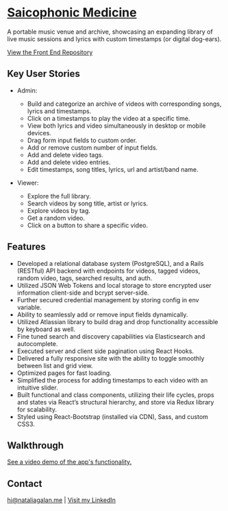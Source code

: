 # [Saicophonic Medicine](https://www.saicophonic.com "Saicophonic Medicine")
A portable music venue and archive, showcasing an expanding library of live music sessions and lyrics with custom timestamps (or digital dog-ears).

[View the Front End Repository](https://github.com/nataliagalan/saicophonic-medicine-frontend "Saicophonic Medicine Front End") 

## Key User Stories
- Admin: 
  - Build and categorize an archive of videos with corresponding songs, lyrics and timestamps.
  - Click on a timestamps to play the video at a specific time.
  - View both lyrics and video simultaneously in desktop or mobile devices.
  - Drag form input fields to custom order.
  - Add or remove custom number of input fields.
  - Add and delete video tags.
  - Add and delete video entries.
  - Edit timestamps, song titles, lyrics, url and artist/band name.

- Viewer: 
  - Explore the full library.
  - Search videos by song title, artist or lyrics.
  - Explore videos by tag.
  - Get a random video.
  - Click on a button to share a specific video.

## Features
- Developed a relational database system (PostgreSQL), and a Rails (RESTful) API backend with endpoints for videos, tagged videos, random video, tags, searched results, and auth.
- Utilized JSON Web Tokens and local storage to store encrypted user information client-side and bcrypt server-side. 
- Further secured credential management by storing config in env variable.
- Ability to seamlessly add or remove input fields dynamically.
- Utilized Atlassian library to build drag and drop functionality accessible by keyboard as well.
- Fine tuned search and discovery capabilities via Elasticsearch and autocomplete.
- Executed server and client side pagination using React Hooks.
- Delivered a fully responsive site with the ability to toggle smoothly between list and grid view.
- Optimized pages for fast loading.
- Simplified the process for adding timestamps to each video with an intuitive slider.
- Built functional and class components, utilizing their life cycles, props and states via React’s structural hierarchy, and store via Redux library for scalability.
- Styled using React-Bootstrap (installed via CDN), Sass, and custom CSS3.

 ## Walkthrough
[See a video demo of the app's functionality.](https://vimeo.com/481551182/c203801a37 "Saicophonic Medicine Demo") 

## Contact
hi@nataliagalan.me | [Visit my LinkedIn](https://linkedin.com/in/natalia-galan "Natalia Galán LinkedIn") 
